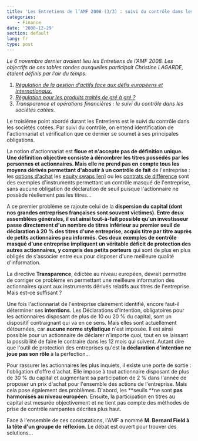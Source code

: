 ```yaml
---
title: 'Les Entretiens de l’AMF 2008 (3/3) : suivi du contrôle dans les sociétés cotées.'
categories:
    - Finance
date: '2008-12-29'
section: default
lang: fr
type: post
---
```


_Le 6 novembre dernier avaient lieu les Entretiens de l’AMF 2008\. Les objectifs de ces tables rondes auxquelles participait Christine LAGARDE, étaient définis par l’air du temps:_

1. [_Régulation de la gestion d’actifs face aux défis européens et internationaux._](/2008/11/les-entretiens-de-lamf-2008-13-regulation-de-la-gestion-dactifs/)
2. [_Régulation pour les produits traités de gré à gré&nbsp;?_](/2008/12/les-entretiens-de-lamf-2008-23-regulation-des-produits-traites-de-gre-a-gre/)
3. _Transparence et opérations financières&nbsp;: le suivi du contrôle dans les sociétés cotées._

Le troisième point abordé durant les Entretiens est le suivi du contrôle dans les sociétés cotées. Par suivi du contrôle, on entend identification de l'actionnariat et vérification que ce dernier se soumet à ses principales obligations.

La notion d'actionnariat est **floue **et n'accepte pas de définition unique. Une définition objective consiste à dénombrer les titres possédés par les personnes et actionnaires. Mais elle ne prend pas en compte tous les** moyens dérivés permettant d'aboutir à un contrôle de fait** de l'entreprise&nbsp;: les [options d'achat](http://fr.wikipedia.org/wiki/Call) les [equity swaps [en]](http://en.wikipedia.org/wiki/Equity_swap) ou les [contrats de différence](http://fr.wikipedia.org/wiki/Contrat_de_diff%C3%A9rence) sont des exemples d'instruments permettant un contrôle masqué de l'entreprise, sans aucune obligation de déclaration de seuil puisque l'actionnaire ne possède réellement pas les titres…

A ce premier problème se rajoute celui de la **dispersion **du capital (dont nos grandes entreprises françaises sont souvent victimes). Entre deux assemblées générales, il est ainsi tout-à-fait possible qu'un investisseur passe directement d'un nombre de titres inférieur au premier seuil de déclaration à 20 % des titres d'une entreprise, acquis titre par titre auprès de petits actionnaires peu informés. Ces deux exemples de contrôle masqué d'une entreprise impliquent un véritable** déficit de protection des autres actionnaires, y compris des petits porteurs** qui sont de plus en plus obligés de s'associer entre eux pour disposer d'une meilleure qualité d'information.

La directive **Transparence**, édictée au niveau européen, devrait permettre de corriger ce problème en permettant une meilleure information des actionnaires quant aux instruments dérivés relatifs aux titres de l'entreprise. Mais est-ce suffisant&nbsp;?

Une fois l'actionnariat de l'entreprise clairement identifié, encore faut-il déterminer ses **intentions**. Les Déclarations d'Intention, obligatoires pour les actionnaires disposant de plus de 10 ou 20 % du capital, sont un dispositif contraignant qui va en ce sens. Mais elles sont actuellement détournées, car **aucune norme stylistique** n'est imposée. Il est ainsi possible pour un actionnaire de déclarer n'importe quoi, tout en se laissant la possibilité de faire le contraire dans les 12 mois qui suivent. Autant dire que l'outil de protection des entreprises qu'est **la déclaration d'intention ne joue pas son rôle** à la perfection…

Pour rassurer les actionnaires les plus inquiets, il existe une porte de sortie&nbsp;: l'obligation d'offre d'achat. Elle impose à tout actionnaire disposant de plus de 30 % du capital et augmentant sa participation de 2 % dans l'année de proposer un prix d'achat pour l'ensemble des actions de l'entreprise. Mais cela pose également des problèmes. D'abord, les **seuils **ne sont **pas harmonisés au niveau européen**. Ensuite, la participation en titres au capital est mesurée objectivement et ne tient pas compte des méthodes de prise de contrôle rampantes décrites plus haut.

Face à l'ensemble de ces constatations, l'AMF a nommé **M. Bernard Field à la tête d'un groupe de réflexion**. Le débat est ouvert pour trouver des solutions…